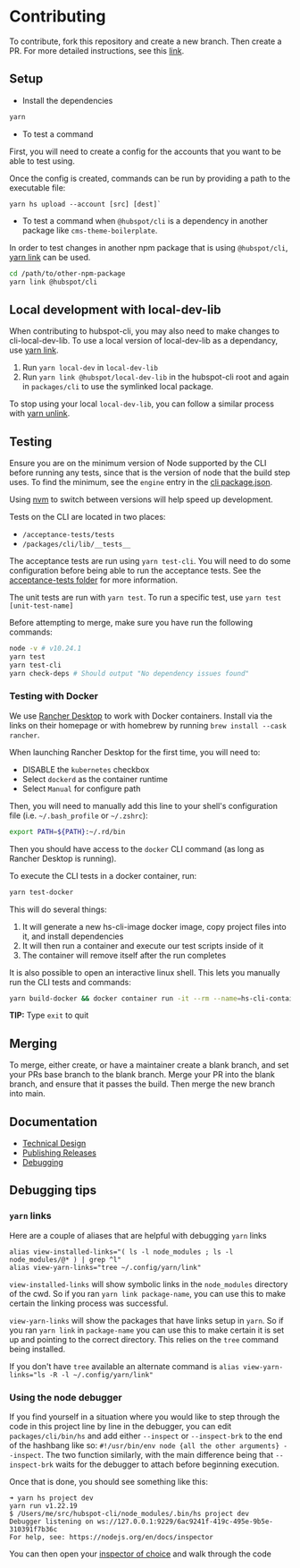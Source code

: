 # Contributing
To contribute, fork this repository and create a new branch. Then create a PR. For more detailed instructions, see this [link](https://www.dataschool.io/how-to-contribute-on-github/).

## Setup

* Install the dependencies

```bash
yarn
```

* To test a command

First, you will need to create a config for the accounts that you want to be able to test using.

Once the config is created, commands can be run by providing a path to the executable file:

```
yarn hs upload --account [src] [dest]`
```

* To test a command when `@hubspot/cli` is a dependency in another package like `cms-theme-boilerplate`.

In order to test changes in another npm package that is using `@hubspot/cli`, [yarn link](https://yarnpkg.com/lang/en/docs/cli/link/) can be used.

```bash
cd /path/to/other-npm-package
yarn link @hubspot/cli
```

## Local development with local-dev-lib
When contributing to hubspot-cli, you may also need to make changes to cli-local-dev-lib. To use a local version of local-dev-lib as a dependancy, use [yarn link](https://classic.yarnpkg.com/lang/en/docs/cli/link/).
1. Run `yarn local-dev` in `local-dev-lib`
2. Run `yarn link @hubspot/local-dev-lib` in the hubspot-cli root and again in `packages/cli` to use the symlinked local package.

To stop using your local `local-dev-lib`, you can follow a similar process with [yarn unlink](https://classic.yarnpkg.com/en/docs/cli/unlink).

## Testing
Ensure you are on the minimum version of Node supported by the CLI before running any tests, since that is the version of node that the build step uses. To find the minimum,
see the `engine` entry in the [cli package.json](./packages/cli/package.json).

Using [nvm](https://github.com/nvm-sh/nvm) to switch between versions will help speed up development.

Tests on the CLI are located in two places:
- `/acceptance-tests/tests`
- `/packages/cli/lib/__tests__`

The acceptance tests are run using `yarn test-cli`. You will need to do some configuration before being able to run the acceptance tests. See the [acceptance-tests folder](./acceptance-tests/README.md) for more information.

The unit tests are run with `yarn test`. To run a specific test, use `yarn test [unit-test-name]`

Before attempting to merge, make sure you have run the following commands:
```bash
node -v # v10.24.1
yarn test
yarn test-cli
yarn check-deps # Should output "No dependency issues found"
```

### Testing with Docker
We use [Rancher Desktop](https://rancherdesktop.io/) to work with Docker containers. Install via the links on their homepage or with homebrew by running `brew install --cask rancher`.

When launching Rancher Desktop for the first time, you will need to:
- DISABLE the `kubernetes` checkbox
- Select `dockerd` as the container runtime
- Select `Manual` for configure path

Then, you will need to manually add this line to your shell's configuration file (i.e. `~/.bash_profile` or `~/.zshrc`):
```bash
export PATH=${PATH}:~/.rd/bin
```

Then you should have access to the `docker` CLI command (as long as Rancher Desktop is running).

To execute the CLI tests in a docker container, run:
```bash
yarn test-docker
```

This will do several things:
1. It will generate a new hs-cli-image docker image, copy project files into it, and install dependencies
2. It will then run a container and execute our test scripts inside of it
3. The container will remove itself after the run completes

It is also possible to open an interactive linux shell. This lets you manually run the CLI tests and commands:
```bash
yarn build-docker && docker container run -it --rm --name=hs-cli-container hs-cli-image bash
```
**TIP:** Type `exit` to quit

## Merging
To merge, either create, or have a maintainer create a blank branch, and set your PRs base branch to the blank branch. Merge your PR into the blank branch, and ensure that it passes the build. Then merge the new branch into main.

## Documentation

- [Technical Design](./docs/TechnicalDesign.md)
- [Publishing Releases](./docs/PublishingReleases.md)
- [Debugging](./docs/Debugging.md)

## Debugging tips

### `yarn` links
Here are a couple of aliases that are helpful with debugging `yarn` links

```shell
alias view-installed-links="( ls -l node_modules ; ls -l node_modules/@* ) | grep ^l"
alias view-yarn-links="tree ~/.config/yarn/link"
```

`view-installed-links` will show symbolic links in the `node_modules` directory of the cwd.  So if you ran `yarn link package-name`,
you can use this to make certain the linking process was successful.

`view-yarn-links` will show the packages that have links setup in `yarn`.  So if you ran `yarn link` in `package-name` you
can use this to make certain it is set up and pointing to the correct directory.  This relies on the `tree` command being installed.

If you don't have `tree` available an alternate command is `alias view-yarn-links="ls -R -l ~/.config/yarn/link"`

### Using the node debugger
If you find yourself in a situation where you would like to step through the code in this project line by line in the debugger,
you can edit `packages/cli/bin/hs` and add either `--inspect` or `--inspect-brk` to the end of the hashbang like so:
`#!/usr/bin/env node {all the other arguments} --inspect`.  The two function similarly, with the main difference being that `--inspect-brk`
waits for the debugger to attach before beginning execution.

Once that is done, you should see something like this:

```shell
➜ yarn hs project dev
yarn run v1.22.19
$ /Users/me/src/hubspot-cli/node_modules/.bin/hs project dev
Debugger listening on ws://127.0.0.1:9229/6ac9241f-419c-495e-9b5e-310391f7b36c
For help, see: https://nodejs.org/en/docs/inspector
```

You can then open your [inspector of choice](https://nodejs.org/en/learn/getting-started/debugging#inspector-clients) and
walk through the code
